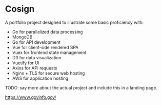 # Cosign

A portfolio project designed to illustrate some basic proficiency with:

- Go for parallelized data processing
- MongoDB
- Go for API development
- Vue for client-side rendered SPA
- Vuex for frontend state management
- D3 for data visualization
- Vuetify for UI
- Axios for API requests
- Nginx + TLS for secure web hosting
- AWS for application hosting

TODO: say more about the actual project and include this in a landing page.

https://www.govinfo.gov/